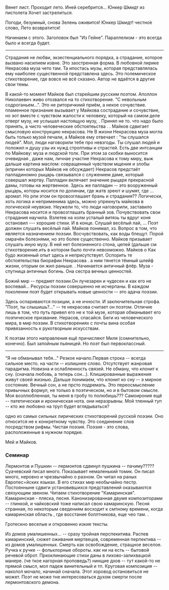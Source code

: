 Вянет лист. Проходит лето.
‎Иней серебрится…
Юнкер Шмидт из пистолета
‎Хочет застрелиться.

Погоди, безумный, снова
‎Зелень оживится!
Юнкер Шмидт! честно́е слово,
‎Лето возвратится!

Начинаем с этого. Заголовок был "Из Гейне". Параллелизм - это всегда было и всегда будет.



----


Страдания не любви, экзестенциального порядка, а страдание, которое вызвано насилием извне. Это заостренная форма. В любовной лирике Некрасова муза чето там. Та ипостась музы, которая представлялась ему наиболее существенной представлена здесь. Это полемическое стихотворение, где вовсе не всё сказано. Автор не вдаётся в другие свои темы.

В какой-то момент Майков был старейшим русским поэтом. Аполлон Николаевич живо отозвался на то стихотворение. "С невольным содроганьем...". Это не риторичкиий приём, а некое сочувствие. пламенное признание вызывает у Майкова сострадание и сочувствие, но эот вместе с чувством жалости к человеку, который на самом деле отверг музу, не услышал настоящую музу, . Принял не то. что надо было принять, а чисто человеческие обстоятеьства . . Майков сдвигает смысловую конструкцию некрасова. Не   В жизни Некрасова муза могла быть только музой печали, а Майков ему отвечает : "ты слушался людей". Мол, люди наговорили тебе про невзгоды. Ты слушал людей и положил н душу узы их нужд строптивы и страстей. Есть две интсанции по Майкову: муза и людской толк. При этом за скобки выносится очевидная , даже нам, личнае участие Некрасова к тому миру, выж
дальше картина маслом: совращенный чувством мщения и злобы (кпричин которых Майков не обсуждает) Некрасов предстаёт палладиномно рыцарь связывался с служением даме, который совершал жертву. Палладин вклячает значение рыцаря прекрасной дамы, готовы на жертвенное. Здесь же палладин -- это вооруженный рыцарь, которы носится по долинам, где жатв  зреют и шумят, где ... аромат. Но рпи этом он провозглашает брань и страдания?? Логически, хоть логика и неприменима здесь, можно упрекнуть майкова в логической неувязке. Неужели то, что люди наговорили, заставило Некрасова носится и провозглашать бранный зов.  Почувствовать свои страдания научила. Взлетев на холм усталый витязь ты вдруг коня остановил --- хорошие стихи. И в конце. Слушай весёлый лай, ... Поэт должен слушать весёлый лай. Майков понимал,  хз. Вопрос в том, что является назначением поэзии. Восчувствовать, как воды блещут. Порой омрачён болезнями, но это более существенно. Майков призывает слушать иную музу. В ней нет болезненного стона, цепей (дальше см стихотворение.ить в котором было почти невохможно. Майков о  Как будо жизенный опыт здесь и неприсутствует. Оспорить те обстоятельства биорафии Некрасова . а ним тянется тёмный шлейф жизни, оторым он жил раньше.
. Начинается античный флёр. Муза - спутница античных богинь. Она сестра вечных ценностей.

Божий мир -- предмет поэзии.Он лучезарен и чудесен и как его не воспевай... Ресурсы поэзии совершенно не исчерпаны. В каждом поколенни поэт будет открывать новые ценности -- это адача поэзии.

Здесь оспариваются позиции, а не ичности. И заключительная строфа. "Поэт, ты слышишь?..." -- те некрасова считает он поэтом. Отличие лишь в том, что путь привел его не к той музе, которая обманывает его поэтическое призвание. Нерасов, спасайся. Беги из человеческого мира, в мир поэзии. В стихотворениях с почты вина особая привязанность к рукотворным искусствам. 

К поэтам этого направления ещё причисляют Миля (сомнительно, конечно). Был запойным пьяницей. Но поэт был первоклассный. 

----

"Я не обманывал тебя..." 
Резкое начало.Первая строка -- всегда сильное место. на части -- излишнее слово.  Отсутствует жанровая парадигма. Новизна и ослабленность связей. Не обману, что клонит к сну. (сначала любовь, а теперь сон...). Клишированные выражения живут своей жизнью. Дальше понимаем, что клонит ко сну -- э мирное состояние. Вечный сон, а не прсто подремать. Это переосмысление привычных формул, не только в поэтическом, но и в бытовом смысле. Моя возллюбленная, ты меня в гробу то полюбишь??? Самоирония ещё -- патетическая и ироническая нота. они неразрывны. Мой тленный туп  -- кто же любовно на труп будет вглядываться?

 одно из самых сильных лирических стихотворений русской поэзии. Оно относится не к конкретному чувству. Это соединение слов посредством рифмы. Чистая поэзия. Поэзия - это слова, расположенные в нужном порядке.

 Мей и Майков.


 ### Семинар

 Лермонтов и Пушкин -- лермонтов сдвинул пушкина -- пачиму????? Суачевский писал много.  Показывает немаленький томик. Он писал много, неровно и чрезвычайно о разном. Он читал на раных Европес=йских языках. В его стихах мир необычайно пестр. Постоянныне сдвиги установившихся представлений оказываются связующим звеном. Читаем стихотворение "Камаринская".  Камаринская - пляска, песня. Канонизированная двумя композиторами -- глинкой, и чайковский тоже написал свою камаринскую.  Песня странная, по некоторым сведениям восходит к смтному времени, когда камаринская область , где восстание боллтникова, еще чео там. . 

 Гротескно веселые и откровенно изкие тексты.

 Из домов умалишенных... -- сразу тройная перспекитива. Распев камаринский, сюжет оживания мертвецов, современная перпектива -- из домов умалишенных. Смерть как освобождение, стращное веселое. Ручка к ручке -- фольклорные обороты. как ни на есть -- бытовой речевой оброт. Пркоклинающие стихи даны в лихово-залихвацкой манере. (че ткое нагорная проповедь?) нинщие дхов -- тут какой-то не прямой смысл, мол падеж винительный и тп. Круговая композиция -- наколол мочало, начинай сначала. Этот хоровод остановиться не может. Поэт не може тне интересоваться духом смерти после лермонтовского демона. 